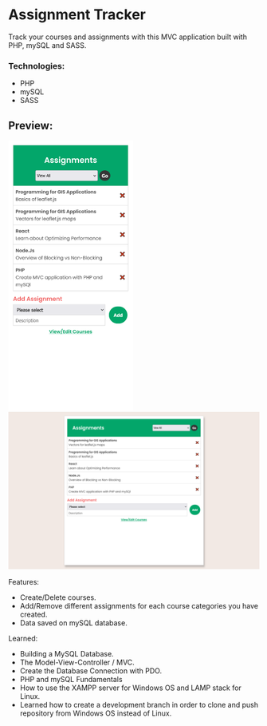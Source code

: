 # Assignment Tracker

Track your courses and assignments with this MVC application built with PHP, mySQL and SASS.

<h3>Technologies:</h3>
 <ul>
    <li>PHP</li>
    <li>mySQL</li>
    <li>SASS</li>
 </ul>

## Preview:

<img src="readme-img/cell.png" alt="cell" width="250"/>
<img src="readme-img/desktop.png" alt="desktop" width="750"/>

Features:

- Create/Delete courses.
- Add/Remove different assignments for each course categories you have created.
- Data saved on mySQL database.

Learned:

- Building a MySQL Database.
- The Model-View-Controller / MVC.
- Create the Database Connection with PDO.
- PHP and mySQL Fundamentals
- How to use the XAMPP server for Windows OS and LAMP stack for Linux.
- Learned how to create a development branch in order to clone and push repository from Windows OS instead of Linux.
